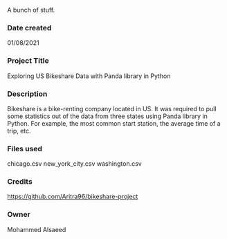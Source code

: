 A bunch of stuff.

### Date created
01/08/2021

### Project Title
Exploring US Bikeshare Data with Panda library in Python

### Description
Bikeshare is a bike-renting company located in US.
It was required to pull some statistics out of the data from three states using
Panda library in Python. For example, the most common start station,
the average time of a trip, etc.

### Files used
chicago.csv
new_york_city.csv
washington.csv

### Credits
https://github.com/Aritra96/bikeshare-project

### Owner
Mohammed Alsaeed
